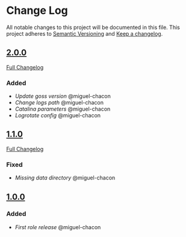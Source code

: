# Change Log
All notable changes to this project will be documented in this file.
This project adheres to [Semantic Versioning](http://semver.org/) and [Keep a changelog](https://github.com/olivierlacan/keep-a-changelog).

## [2.0.0](https://github.com/idealista/confluence_role/tree/2.0.0)
[Full Changelog](https://github.com/idealista/confluence_role/compare/2.0.0...1.1.0)
### Added
- *Update goss version* @miguel-chacon
- *Change logs path* @miguel-chacon
- *Catalina parameters* @miguel-chacon
- *Logrotate config* @miguel-chacon

## [1.1.0](https://github.com/idealista/confluence_role/tree/1.1.0)
[Full Changelog](https://github.com/idealista/confluence_role/compare/1.1.0...1.0.0)
### Fixed
- *Missing data directory* @miguel-chacon

## [1.0.0](https://github.com/idealista/confluence_role/tree/1.0.0)
### Added
- *First role release* @miguel-chacon
